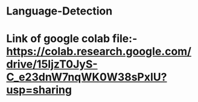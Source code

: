 ﻿# Language-Detection
# Link of google colab file:- https://colab.research.google.com/drive/15ljzT0JyS-C_e23dnW7nqWK0W38sPxIU?usp=sharing
